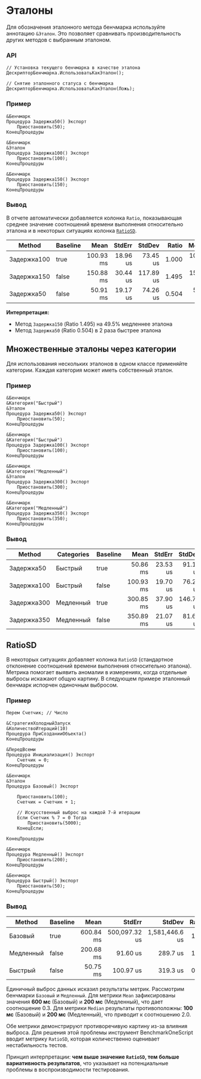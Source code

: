 # Эталоны

Для обозначения эталонного метода бенчмарка используйте аннотацию `&Эталон`.
Это позволяет сравнивать производительность других методов с выбранным эталоном.

### API

```bsl
// Установка текущего бенчмарка в качестве эталона
ДескрипторБенчмарка.ИспользоватьКакЭталон();

// Снятие эталонного статуса с бенчмарка
ДескрипторБенчмарка.ИспользоватьКакЭталон(Ложь);
```

### Пример

```bsl
&Бенчмарк
Процедура Задержка50() Экспорт
	Приостановить(50);
КонецПроцедуры

&Бенчмарк
&Эталон
Процедура Задержка100() Экспорт
	Приостановить(100);
КонецПроцедуры

&Бенчмарк
Процедура Задержка150() Экспорт
	Приостановить(150);
КонецПроцедуры
```

### Вывод

В отчете автоматически добавляется колонка `Ratio`, показывающая среднее значение соотношений времени выполнения относительно эталона и в некоторых ситуациях колонка [`RatioSD`](#ratiosd).

| Method      | Baseline |      Mean |   StdErr |    StdDev | Ratio |    Median |   Op/s |
|-------------|----------|----------:|---------:|----------:|------:|----------:|-------:|
| Задержка100 | true     | 100.93 ms | 18.96 us |  73.45 us | 1.000 | 100.95 ms |  9.908 |
| Задержка150 | false    | 150.88 ms | 30.44 us | 117.89 us | 1.495 | 150.83 ms |  6.628 |
| Задержка50  | false    |  50.91 ms | 19.17 us |  74.26 us | 0.504 |  50.93 ms | 19.644 |

**Интерпретация:**

- Метод `Задержка150` (Ratio 1.495) на 49.5% медленнее эталона
- Метод `Задержка50` (Ratio 0.504) в 2 раза быстрее эталона

## Множественные эталоны через категории

Для использования нескольких эталонов в одном классе применяйте категории. Каждая категория может иметь собственный эталон.

### Пример

```bsl
&Бенчмарк
&Категория("Быстрый")
&Эталон
Процедура Задержка50() Экспорт
	Приостановить(50);
КонецПроцедуры

&Бенчмарк
&Категория("Быстрый")
Процедура Задержка100() Экспорт
	Приостановить(100);
КонецПроцедуры

&Бенчмарк
&Категория("Медленный")
&Эталон
Процедура Задержка300() Экспорт
	Приостановить(300);
КонецПроцедуры

&Бенчмарк
&Категория("Медленный")
Процедура Задержка350() Экспорт
	Приостановить(350);
КонецПроцедуры
```

### Вывод

| Method      | Categories | Baseline |      Mean |   StdErr |    StdDev | Ratio |    Median |   Op/s |
|-------------|------------|----------|----------:|---------:|----------:|------:|----------:|-------:|
| Задержка50  | Быстрый    | true     |  50.86 ms | 23.53 us |  91.12 us |     1 |  50.87 ms | 19.662 |
| Задержка100 | Быстрый    | false    | 100.93 ms | 19.70 us |  76.28 us |     2 | 100.96 ms |  9.908 |
| Задержка300 | Медленный  | true     | 300.85 ms | 37.90 us | 146.77 us |     1 | 300.91 ms |  3.324 |
| Задержка350 | Медленный  | false    | 350.89 ms | 21.07 us |  81.60 us |     1 | 350.91 ms |  2.850 |

## RatioSD

В некоторых ситуациях добавляет колонка `RatioSD` (стандартное отклонение соотношений времени выполнения относительно эталона). Метрика помогает выявить аномалии в измерениях, когда отдельные выбросы искажают общую картину. В следующем примере эталонный бенчмарк испорчен одиночным выбросом.

### Пример

```bsl
Перем Счетчик; // Число

&СтратегияХолодныйЗапуск
&КоличествоИтераций(10)
Процедура ПриСозданииОбъекта()
КонецПроцедуры

&ПередВсеми
Процедура Инициализация() Экспорт
	Счетчик = 0;
КонецПроцедуры

&Бенчмарк
&Эталон
Процедура Базовый() Экспорт

	Приостановить(100);
	Счетчик = Счетчик + 1;

	// Искусственный выброс на каждой 7-й итерации
	Если Счетчик % 7 = 0 Тогда
		Приостановить(5000);
	КонецЕсли;

КонецПроцедуры

&Бенчмарк
Процедура Медленный() Экспорт
	Приостановить(200);
КонецПроцедуры

&Бенчмарк
Процедура Быстрый() Экспорт
	Приостановить(50);
КонецПроцедуры
```

### Вывод

| Method    | Baseline |      Mean |        StdErr |         StdDev | Ratio | RatioSD |    Median |   Op/s |
|-----------|----------|----------:|--------------:|---------------:|------:|--------:|----------:|-------:|
| Базовый   | true     | 600.84 ms | 500,097.32 us | 1,581,446.6 us |  1.00 |    0.00 | 100.71 ms |  1.664 |
| Медленный | false    | 200.68 ms |      91.60 us |       289.7 us |  1.80 |    0.59 | 200.80 ms |  4.983 |
| Быстрый   | false    |  50.75 ms |     100.97 us |       319.3 us |  0.45 |    0.15 |  50.84 ms | 19.706 |

Единичный выброс данных исказил результаты метрик. Рассмотрим бенчмарки `Базовый` и `Медленный`. Для метрики `Mean` зафиксированы значения **600 мс** (Базовый) и **200 мс** (Медленный), что дает соотношение 0.3.  Для метрики `Median` результаты противоположны: **100 мс** (Базовый) и **200 мс** (Медленный), что приводит к соотношению 2.0. 

Обе метрики демонстрируют противоречивую картину из-за влияния выброса. Для решения этой проблемы инструмент BenchmarkOneScript вводит метрику `RatioSD`, которая количественно оценивает нестабильность тестов. 

Принцип интерпретации: **чем выше значение `RatioSD`, тем больше вариативность результатов**, что указывает на потенциальные проблемы в воспроизводимости тестирования. 